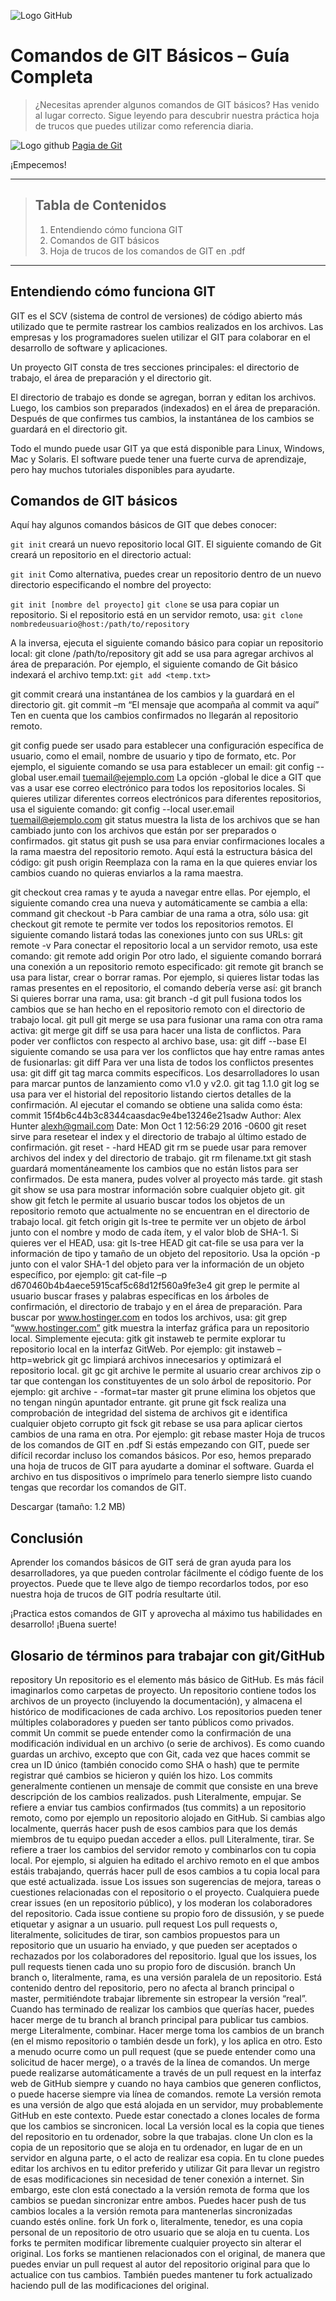 ![Logo GitHub](GitLogo.png)

# **Comandos de GIT Básicos – Guía Completa**
> ¿Necesitas aprender algunos comandos de GIT básicos? Has venido al lugar correcto. Sigue leyendo para descubrir nuestra práctica hoja de trucos que puedes utilizar como referencia diaria.

![Logo github](https://github.githubassets.com/images/modules/logos_page/GitHub-Logo.png)
[Pagia de Git](www.git-scm.com)

¡Empecemos!

---


> ## Tabla de Contenidos	
> 1. Entendiendo cómo funciona GIT
> 1. Comandos de GIT básicos
> 1. Hoja de trucos de los comandos de GIT en .pdf

---

## Entendiendo cómo funciona GIT
GIT es el SCV (sistema de control de versiones) de código abierto más utilizado que te permite rastrear los cambios realizados en los archivos. Las empresas y los programadores suelen utilizar el GIT para colaborar en el desarrollo de software y aplicaciones.

Un proyecto GIT consta de tres secciones principales: el directorio de trabajo, el área de preparación y el directorio git.

El directorio de trabajo es donde se agregan, borran y editan los archivos. Luego, los cambios son preparados (indexados) en el área de preparación. Después de que confirmes tus cambios, la instantánea de los cambios se guardará en el directorio git.

Todo el mundo puede usar GIT ya que está disponible para Linux, Windows, Mac y Solaris. El software puede tener una fuerte curva de aprendizaje, pero hay muchos tutoriales disponibles para ayudarte.

## Comandos de GIT básicos
Aquí hay algunos comandos básicos de GIT que debes conocer:

`git init` creará un nuevo repositorio local GIT. El siguiente comando de Git creará un repositorio en el directorio actual:

`git init`
Como alternativa, puedes crear un repositorio dentro de un nuevo directorio especificando el nombre del proyecto:

`git init [nombre del proyecto]`
`git clone` se usa para copiar un repositorio. Si el repositorio está en un servidor remoto, usa:
`git clone nombredeusuario@host:/path/to/repository`

A la inversa, ejecuta el siguiente comando básico para copiar un repositorio local:
git clone /path/to/repository
git add se usa para agregar archivos al área de preparación. Por ejemplo, el siguiente comando de Git básico indexará el archivo temp.txt:
`git add <temp.txt>`

git commit creará una instantánea de los cambios y la guardará en el directorio git.
git commit –m “El mensaje que acompaña al commit va aquí”
Ten en cuenta que los cambios confirmados no llegarán al repositorio remoto.

git config puede ser usado para establecer una configuración específica de usuario, como el email, nombre de usuario y tipo de formato, etc. Por ejemplo, el siguiente comando se usa para establecer un email:
git config --global user.email tuemail@ejemplo.com
La opción -global le dice a GIT que vas a usar ese correo electrónico para todos los repositorios locales. Si quieres utilizar diferentes correos electrónicos para diferentes repositorios, usa el siguiente comando:
git config --local user.email tuemail@ejemplo.com
git status muestra la lista de los archivos que se han cambiado junto con los archivos que están por ser preparados o confirmados.
git status
git push se usa para enviar confirmaciones locales a la rama maestra del repositorio remoto. Aquí está la estructura básica del código:
git push  origin <master>
Reemplaza <master> con la rama en la que quieres enviar los cambios cuando no quieras enviarlos a la rama maestra.

git checkout crea ramas y te ayuda a navegar entre ellas. Por ejemplo, el siguiente comando crea una nueva y automáticamente se cambia a ella:
command git checkout -b <branch-name>
Para cambiar de una rama a otra, sólo usa:
git checkout <branch-name>
git remote te permite ver todos los repositorios remotos. El siguiente comando listará todas las conexiones junto con sus URLs:
git remote -v
Para conectar el repositorio local a un servidor remoto, usa este comando:
git remote add origin <host-or-remoteURL>
Por otro lado, el siguiente comando borrará una conexión a un repositorio remoto especificado:
git remote <nombre-del-repositorio>
git branch se usa para listar, crear o borrar ramas. Por ejemplo, si quieres listar todas las ramas presentes en el repositorio, el comando debería verse así:
git branch
Si quieres borrar una rama, usa:
 git branch -d <branch-name>
git pull fusiona todos los cambios que se han hecho en el repositorio remoto con el directorio de trabajo local.
git pull
git merge se usa para fusionar una rama con otra rama activa:
git merge <branch-name>
git diff se usa para hacer una lista de conflictos. Para poder ver conflictos con respecto al archivo base, usa:
git diff --base <file-name>
El siguiente comando se usa para ver los conflictos que hay entre ramas antes de fusionarlas:
git diff <source-branch> <target-branch>
Para ver una lista de todos los conflictos presentes usa:
git diff
git tag marca commits específicos. Los desarrolladores lo usan para marcar puntos de lanzamiento como v1.0 y v2.0.
git tag 1.1.0 <instert-commitID-here>
git log se usa para ver el historial del repositorio listando ciertos detalles de la confirmación. Al ejecutar el comando se obtiene una salida como ésta:
commit 15f4b6c44b3c8344caasdac9e4be13246e21sadw
Author: Alex Hunter <alexh@gmail.com>
Date:   Mon Oct 1 12:56:29 2016 -0600
git reset sirve para resetear el index y el directorio de trabajo al último estado de confirmación.
git reset - -hard HEAD
git rm se puede usar para remover archivos del index y del directorio de trabajo.
git rm filename.txt
git stash guardará momentáneamente los cambios que no están listos para ser confirmados. De esta manera, pudes volver al proyecto más tarde.
git stash
git show se usa para mostrar información sobre cualquier objeto git.
git show
git fetch le permite al usuario buscar todos los objetos de un repositorio remoto que actualmente no se encuentran en el directorio de trabajo local.
git fetch origin
git ls-tree te permite ver un objeto de árbol junto con el nombre y modo de cada ítem, y el valor blob de SHA-1. Si quieres ver el HEAD, usa:
git ls-tree HEAD
git cat-file se usa para ver la información de tipo y tamaño de un objeto del repositorio. Usa la opción -p junto con el valor SHA-1 del objeto para ver la información de un objeto específico, por ejemplo:
git cat-file –p d670460b4b4aece5915caf5c68d12f560a9fe3e4
git grep le permite al usuario buscar frases y palabras específicas en los árboles de confirmación, el directorio de trabajo y en el área de preparación. Para buscar por www.hostinger.com en todos los archivos, usa:
git grep “www.hostinger.com”
gitk muestra la interfaz gráfica para un repositorio local. Simplemente ejecuta:
gitk
git instaweb te permite explorar tu repositorio local en la interfaz GitWeb. Por ejemplo:
git instaweb –http=webrick
git gc limpiará archivos innecesarios y optimizará el repositorio local.
git gc
git archive le permite al usuario crear archivos zip o tar que contengan los constituyentes de un solo árbol de repositorio. Por ejemplo:
git archive - -format=tar master
git prune elimina los objetos que no tengan ningún apuntador entrante.
git prune
git fsck realiza una comprobación de integridad del sistema de archivos git e identifica cualquier objeto corrupto
git fsck
git rebase se usa para aplicar ciertos cambios de una rama en otra. Por ejemplo:
git rebase master
Hoja de trucos de los comandos de GIT en .pdf
Si estás empezando con GIT, puede ser difícil recordar incluso los comandos básicos. Por eso, hemos preparado una hoja de trucos de GIT para ayudarte a dominar el software. Guarda el archivo en tus dispositivos o imprímelo para tenerlo siempre listo cuando tengas que recordar los comandos de GIT.

Descargar (tamaño: 1.2 MB)

## Conclusión
Aprender los comandos básicos de GIT será de gran ayuda para los desarrolladores, ya que pueden controlar fácilmente el código fuente de los proyectos. Puede que te lleve algo de tiempo recordarlos todos, por eso nuestra hoja de trucos de GIT podría resultarte útil.

¡Practica estos comandos de GIT y aprovecha al máximo tus habilidades en desarrollo! ¡Buena suerte!

## Glosario de términos para trabajar con git/GitHub
repository
Un repositorio es el elemento más básico de GitHub. Es más fácil imaginarlos como carpetas de proyecto. Un repositorio contiene todos los archivos de un proyecto (incluyendo la documentación), y almacena el histórico de modificaciones de cada archivo. Los repositorios pueden tener múltiples colaboradores y pueden ser tanto públicos como privados.
commit
Un commit se puede entender como la confirmación de una modificación individual en un archivo (o serie de archivos). Es como cuando guardas un archivo, excepto que con Git, cada vez que haces commit se crea un ID único (también conocido como SHA o hash) que te permite registrar qué cambios se hicieron y quién los hizo. Los commits generalmente contienen un mensaje de commit que consiste en una breve descripción de los cambios realizados.
push
Literalmente, empujar. Se refiere a enviar tus cambios confirmados (tus commits) a un repositorio remoto, como por ejemplo un repositorio alojado en GitHub. Si cambias algo localmente, querrás hacer push de esos cambios para que los demás miembros de tu equipo puedan acceder a ellos.
pull
Literalmente, tirar. Se refiere a traer los cambios del servidor remoto y combinarlos con tu copia local. Por ejemplo, si alguien ha editado el archivo remoto en el que ambos estáis trabajando, querrás hacer pull de esos cambios a tu copia local para que esté actualizada.
issue
Los issues son sugerencias de mejora, tareas o cuestiones relacionadas con el repositorio o el proyecto. Cualquiera puede crear issues (en un repositorio público), y los moderan los colaboradores del repositorio. Cada issue contiene su propio foro de dissusión, y se puede etiquetar y asignar a un usuario.
pull request
Los pull requests o, literalmente, solicitudes de tirar, son cambios propuestos para un repositorio que un usuario ha enviado, y que pueden ser aceptados o rechazados por los colaboradores del repositorio. Igual que los issues, los pull requests tienen cada uno su propio foro de discusión.
branch
Un branch o, literalmente, rama, es una versión paralela de un repositorio. Está contenido dentro del repositorio, pero no afecta al branch principal o master, permitiéndote trabajar libremente sin estropear la versión “real”. Cuando has terminado de realizar los cambios que querías hacer, puedes hacer merge de tu branch al branch principal para publicar tus cambios.
merge
Literalmente, combinar. Hacer merge toma los cambios de un branch (en el mismo repositorio o también desde un fork), y los aplica en otro. Esto a menudo ocurre como un pull request (que se puede entender como una solicitud de hacer merge), o a través de la línea de comandos. Un merge puede realizarse automáticamente a través de un pull request en la interfaz web de GitHub siempre y cuando no haya cambios que generen conflictos, o puede hacerse siempre via línea de comandos.
remote
La versión remota es una versión de algo que está alojada en un servidor, muy probablemente GitHub en este contexto. Puede estar conectado a clones locales de forma que los cambios se sincronicen.
local
La versión local es la copia que tienes del repositorio en tu ordenador, sobre la que trabajas.
clone
Un clon es la copia de un repositorio que se aloja en tu ordenador, en lugar de en un servidor en alguna parte, o el acto de realizar esa copia. En tu clone puedes editar los archivos en tu editor preferido y utilizar Git para llevar un registro de esas modificaciones sin necesidad de tener conexión a internet. Sin embargo, este clon está conectado a la versión remota de forma que los cambios se puedan sincronizar entre ambos. Puedes hacer push de tus cambios locales a la versión remota para mantenerlas sincronizadas cuando estés online.
fork
Un fork o, literalmente, tenedor, es una copia personal de un repositorio de otro usuario que se aloja en tu cuenta. Los forks te permiten modificar libremente cualquier proyecto sin alterar el original. Los forks se mantienen relacionados con el original, de manera que puedes enviar un pull request al autor del repositorio original para que lo actualice con tus cambios. También puedes mantener tu fork actualizado haciendo pull de las modificaciones del original.

